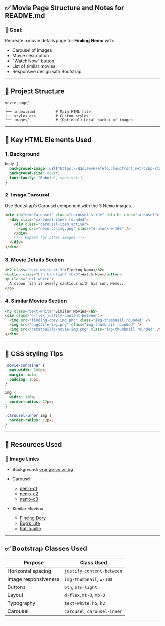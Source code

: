 ## ✅ **Movie Page Structure and Notes for README.md**

### 🎯 Goal:

Recreate a movie details page for **Finding Nemo** with:

* Carousel of images
* Movie description
* "Watch Now" button
* List of similar movies
* Responsive design with Bootstrap

---

## 📁 **Project Structure**

```
movie-page/
│
├── index.html         # Main HTML file
├── styles.css         # Custom styles
└── images/            # (Optional) Local backup of images
```

---

## 🧱 **Key HTML Elements Used**

### 1. **Background**

```css
body {
  background-image: url("https://d2clawv67efefq.cloudfront.net/ccbp-static-website/orange-color-bg.png");
  background-size: cover;
  font-family: "Roboto", sans-serif;
}
```

### 2. **Image Carousel**

Use Bootstrap’s Carousel component with the 3 Nemo images.

```html
<div id="nemoCarousel" class="carousel slide" data-bs-ride="carousel">
  <div class="carousel-inner rounded">
    <div class="carousel-item active">
      <img src="nemo-c1-img.png" class="d-block w-100" />
    </div>
    <!-- Repeat for other images -->
  </div>
</div>
```

### 3. **Movie Details Section**

```html
<h2 class="text-white mt-3">Finding Nemo</h2>
<button class="btn btn-light mb-3">Watch Now</button>
<p class="text-white">
  A clown fish is overly cautious with his son, Nemo...
</p>
```

### 4. **Similar Movies Section**

```html
<h5 class="text-white">Similar Movies</h5>
<div class="d-flex justify-content-between">
  <img src="finding-dory-img.png" class="img-thumbnail rounded" />
  <img src="bugslife-img.png" class="img-thumbnail rounded" />
  <img src="ratatouille-movie-img.png" class="img-thumbnail rounded" />
</div>
```

---

## 🎨 **CSS Styling Tips**

```css
.movie-container {
  max-width: 300px;
  margin: auto;
  padding: 16px;
}

img {
  width: 100%;
  border-radius: 12px;
}

.carousel-inner img {
  border-radius: 12px;
}
```

---

## 🔧 **Resources Used**

### 🔗 **Image Links**

* Background: [orange-color-bg](https://d2clawv67efefq.cloudfront.net/ccbp-static-website/orange-color-bg.png)
* Carousel:

  * [nemo-c1](https://d2clawv67efefq.cloudfront.net/ccbp-static-website/nemo-c1-img.png)
  * [nemo-c2](https://d2clawv67efefq.cloudfront.net/ccbp-static-website/nemo-c2-img.png)
  * [nemo-c3](https://d2clawv67efefq.cloudfront.net/ccbp-static-website/nemo-c3-img.png)
* Similar Movies:

  * [Finding Dory](https://d2clawv67efefq.cloudfront.net/ccbp-static-website/finding-dory-img.png)
  * [Bug's Life](https://d2clawv67efefq.cloudfront.net/ccbp-static-website/bugslife-img.png)
  * [Ratatouille](https://d2clawv67efefq.cloudfront.net/ccbp-static-website/ratatouille-movie-img.png)

---

## ✅ **Bootstrap Classes Used**

| Purpose              | Class Used                   |
| -------------------- | ---------------------------- |
| Horizontal spacing   | `justify-content-between`    |
| Image responsiveness | `img-thumbnail`, `w-100`     |
| Buttons              | `btn`, `btn-light`           |
| Layout               | `d-flex`, `mt-3`, `mb-3`     |
| Typography           | `text-white`, `h5`, `h2`     |
| Carousel             | `carousel`, `carousel-inner` |

---

